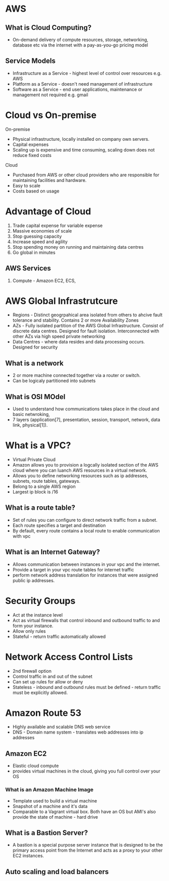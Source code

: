 # AWS

## What is Cloud Computing?
* On-demand delivery of compute resources, storage, networking, database etc via the internet with a pay-as-you-go pricing model

## Service Models
* Infrastructure as a Service - highest level of control over resources e.g. AWS
* Platform as a Service - doesn't need management of infrastructure
* Software as a Service - end user applications, maintenance or management not required e.g. gmail

# Cloud vs On-premise
On-premise
* Physical infrastructure, locally installed on company own servers.
* Capital expenses  
* Scaling up is expensive and time consuming, scaling down does not reduce fixed costs

Cloud
* Purchased from AWS or other cloud providers who are responsible for maintaining facilities and hardware.
* Easy to scale
* Costs based on usage

# Advantage of Cloud
1. Trade capital expense for variable expense
2. Massive economies of scale
3. Stop guessing capacity
4. Increase speed and agility
5. Stop spending money on running and maintaining data centres
6. Go global in minutes

## AWS Services
1. Compute - Amazon EC2, ECS,  

# AWS Global Infrastrutcure
* Regions - Distinct geogrpahical area isolated from others to ahcive fault tolerance and stability. Contains 2 or more Availability Zones
* AZs - Fully isolated partition of the AWS Global Infrastructure. Consist of discrete data centres. Designed for fault isolation. Interconnected with other AZs via high speed private networking
* Data Centres - where data resides and data processing occurs. Designed for security  


## What is a network
* 2 or more machine connected together via a router or switch.
* Can be logicaly partitioned into subnets
## What is OSI MOdel
* Used to understand how communications takes place in the cloud and basic netwroking,
* 7 layers (application[7], presentation, session, transport, network, data link, physical[1]).

# What is a VPC?
* Virtual Private Cloud
* Amazon allows you to provision a logcally isolated section of the AWS cloud where you can luanch AWS resources in a virtual network.
* Allows you to define networking resources such as ip addresses, subnets, route tables, gateways.
* Belong to a single AWS region
* Largest ip block is /16

## What is a route table?
* Set of rules you can configure to direct network traffic from a subnet.
* Each route specifies a target and destination
* By default, every route contains a local route to enable communication with vpc

## What is an Internet Gateway?
* Allows communication between instances in your vpc and the internet.
* Provide a target in your vpc route tables for internet traffic
* perform network address translation for instances that were assigned public ip addresses.

# Security Groups
* Act at the instance level
* Act as virtual firewalls that control inbound and outbound traffic to and form your instance.
* Allow only rules
* Stateful - return traffic automatically allowed

# Network Access Control Lists
* 2nd firewall option
* Control traffic in and out of the subnet
* Can set up rules for allow or deny
* Stateless - inbound and outbound rules must be defined - return traffic must be explicitly allowed.

# Amazon Route 53
* Highly available and scalable DNS web service
* DNS - Domain name system - translates web addresses into ip addresses

## Amazon EC2
* Elastic cloud compute
* provides virtual machines in the cloud, giving you full control over your OS
### What is an Amazon Machine Image
* Template used to build a virtual machine
* Snapshot of a machine and it's data
* Comparable to a Vagrant virtual box. Both have an OS but AMI's also provide the state of machine - hard drive

## What is a Bastion Server?
* A bastion is a special purpose server instance that is designed to be the primary access point from the Internet and acts as a proxy to your other EC2 instances.

## Auto scaling and load balancers
